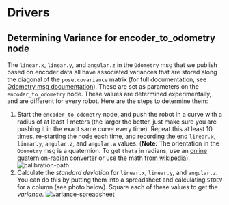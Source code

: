 # Drivers

## Determining Variance for encoder_to_odometry node
The `linear.x`, `linear.y`, and `angular.z` in the `Odometry` msg that we publish based on encoder data all have associated variances that are stored along the diagonal of the `pose.covariance` matrix (for full documentation, see [Odometry msg documentation](http://docs.ros.org/api/nav_msgs/html/msg/Odometry.html)). These are set as parameters on the `encoder_to_odometry` node. These values are determined experimentally, and are different for every robot. Here are the steps to determine them:

1. Start the `encoder_to_odometry` node, and push the robot in a curve with a radius of at least 1 meters (the larger the better, just make sure you are pushing it in the exact same curve every time). Repeat this at least 10 times, re-starting the node each time, and recording the end `linear.x`, `linear.y`, `angular.z`, and `angular.w` values. (**Note:** The orientation in the `Odometry` msg is a quaternion. To get `theta` in radians, use an [online quaternion-radian converter](http://quaternions.online/) or use the math [from wikipedia](https://en.wikipedia.org/wiki/Conversion_between_quaternions_and_Euler_angles#Source_Code_2)).
![calibration-path](https://user-images.githubusercontent.com/9075711/39399650-7cd944b4-4ad6-11e8-88fa-50dd55bb051f.jpg)
2. Calculate the *standard deviation* for `linear.x`, `linear.y`, and `angular.z`. You can do this by putting them into a spreadsheet and calculating `STDEV` for a column (see photo below). Square each of these values to get the *variance*.
![variance-spreadsheet](https://user-images.githubusercontent.com/9075711/39399651-7e162676-4ad6-11e8-97a4-a91289ef4d16.png)


